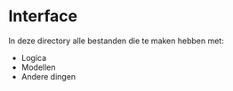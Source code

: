 # Interface
In deze directory alle bestanden die te maken hebben met:
* Logica
* Modellen
* Andere dingen
